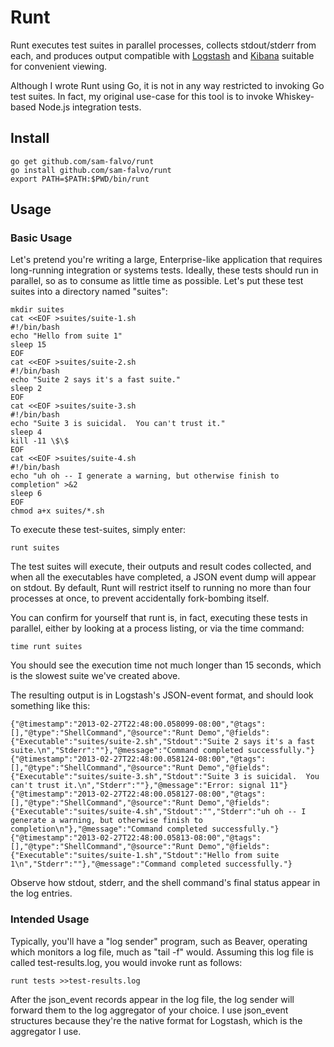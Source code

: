 # Runt

Runt executes test suites in parallel processes, collects stdout/stderr from each, and produces output compatible with [Logstash](http://logstash.net/) and [Kibana](http://kibana.org/) suitable for convenient viewing.

Although I wrote Runt using Go, it is not in any way restricted to invoking Go test suites.  In fact, my original use-case for this tool is to invoke Whiskey-based Node.js integration tests.

## Install

    go get github.com/sam-falvo/runt
    go install github.com/sam-falvo/runt
    export PATH=$PATH:$PWD/bin/runt

## Usage
### Basic Usage

Let's pretend you're writing a large, Enterprise-like application that requires long-running integration or systems tests.  Ideally, these tests should run in parallel, so as to consume as little time as possible.  Let's put these test suites into a directory named "suites":

    mkdir suites
    cat <<EOF >suites/suite-1.sh
    #!/bin/bash
    echo "Hello from suite 1"
    sleep 15
    EOF
    cat <<EOF >suites/suite-2.sh
    #!/bin/bash
    echo "Suite 2 says it's a fast suite."
    sleep 2
    EOF
    cat <<EOF >suites/suite-3.sh
    #!/bin/bash
    echo "Suite 3 is suicidal.  You can't trust it."
    sleep 4
    kill -11 \$\$
    EOF
    cat <<EOF >suites/suite-4.sh
    #!/bin/bash
    echo "uh oh -- I generate a warning, but otherwise finish to completion" >&2
    sleep 6
    EOF
    chmod a+x suites/*.sh

To execute these test-suites, simply enter:

    runt suites

The test suites will execute, their outputs and result codes collected, and when all the executables have completed, a JSON event dump will appear on stdout.  By default, Runt will restrict itself to running no more than four processes at once, to prevent accidentally fork-bombing itself.

You can confirm for yourself that runt is, in fact, executing these tests in parallel, either by looking at a process listing, or via the time command:

    time runt suites

You should see the execution time not much longer than 15 seconds, which is the slowest suite we've created above.

The resulting output is in Logstash's JSON-event format, and should look something like this:

    {"@timestamp":"2013-02-27T22:48:00.058099-08:00","@tags":[],"@type":"ShellCommand","@source":"Runt Demo","@fields":{"Executable":"suites/suite-2.sh","Stdout":"Suite 2 says it's a fast suite.\n","Stderr":""},"@message":"Command completed successfully."}
    {"@timestamp":"2013-02-27T22:48:00.058124-08:00","@tags":[],"@type":"ShellCommand","@source":"Runt Demo","@fields":{"Executable":"suites/suite-3.sh","Stdout":"Suite 3 is suicidal.  You can't trust it.\n","Stderr":""},"@message":"Error: signal 11"}
    {"@timestamp":"2013-02-27T22:48:00.058127-08:00","@tags":[],"@type":"ShellCommand","@source":"Runt Demo","@fields":{"Executable":"suites/suite-4.sh","Stdout":"","Stderr":"uh oh -- I generate a warning, but otherwise finish to completion\n"},"@message":"Command completed successfully."}
    {"@timestamp":"2013-02-27T22:48:00.05813-08:00","@tags":[],"@type":"ShellCommand","@source":"Runt Demo","@fields":{"Executable":"suites/suite-1.sh","Stdout":"Hello from suite 1\n","Stderr":""},"@message":"Command completed successfully."}

Observe how stdout, stderr, and the shell command's final status appear in the log entries.

### Intended Usage

Typically, you'll have a "log sender" program, such as Beaver, operating which monitors a log file, much as "tail -f" would.  Assuming this log file is called test-results.log, you would invoke runt as follows:

    runt tests >>test-results.log

After the json_event records appear in the log file, the log sender will forward them to the log aggregator of your choice.  I use json_event structures because they're the native format for Logstash, which is the aggregator I use.

